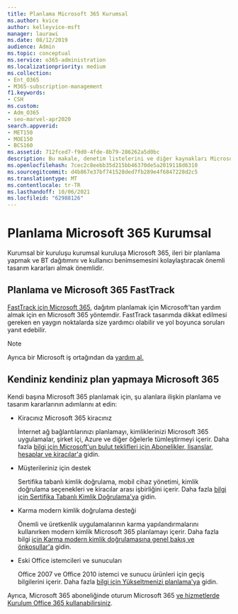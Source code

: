 ```yaml
---
title: Planlama Microsoft 365 Kurumsal
ms.author: kvice
author: kelleyvice-msft
manager: laurawi
ms.date: 08/12/2019
audience: Admin
ms.topic: conceptual
ms.service: o365-administration
ms.localizationpriority: medium
ms.collection:
- Ent_O365
- M365-subscription-management
f1.keywords:
- CSH
ms.custom:
- Adm_O365
- seo-marvel-apr2020
search.appverid:
- MET150
- MOE150
- BCS160
ms.assetid: 712fced7-f9d0-4fde-8b79-286262a5d0bc
description: Bu makale, denetim listelerini ve diğer kaynakları Microsoft 365 Kurumsal sağlar.
ms.openlocfilehash: 7cec2c8eebb35d215bb46370de5a2019118d6310
ms.sourcegitcommit: d4b867e37bf741528ded7fb289e4f6847228d2c5
ms.translationtype: MT
ms.contentlocale: tr-TR
ms.lasthandoff: 10/06/2021
ms.locfileid: "62988126"
---
```

# <a name="plan-for-microsoft-365-enterprise"></a>Planlama Microsoft 365 Kurumsal

Kurumsal bir kuruluşu kurumsal kuruluşa Microsoft 365, ileri bir planlama yapmak ve BT dağıtımını ve kullanıcı benimsemesini kolaylaştıracak önemli tasarım kararları almak önemlidir. 

## <a name="planning-with-microsoft-365-fasttrack"></a>Planlama ve Microsoft 365 FastTrack

[FastTrack için Microsoft 365](https://www.microsoft.com/fasttrack/microsoft-365), dağıtım planlamak için Microsoft'tan yardım almak için en Microsoft 365 yöntemdir. FastTrack tasarımda dikkat edilmesi gereken en yaygın noktalarda size yardımcı olabilir ve yol boyunca soruları yanıt edebilir. 

>[!Note]
>Ayrıca bir Microsoft iş ortağından da [yardım al.](https://www.microsoft.com/solution-providers/home)
>

## <a name="do-it-yourself-planning-for-microsoft-365"></a>Kendiniz kendiniz plan yapmaya Microsoft 365

Kendi başına Microsoft 365 planlamak için, şu alanlara ilişkin planlama ve tasarım kararlarının adımlarını at edin:

- Kiracınız Microsoft 365 kiracınız

  İnternet ağ bağlantılarınızı planlamayı, kimliklerinizi Microsoft 365 uygulamalar, şirket içi, Azure ve diğer öğelerle tümleştirmeyi içerir. Daha fazla [bilgi için Microsoft'un bulut teklifleri için Abonelikler, lisanslar, hesaplar ve kiracılar'a](subscriptions-licenses-accounts-and-tenants-for-microsoft-cloud-offerings.md) gidin.

- Müşterileriniz için destek

  Sertifika tabanlı kimlik doğrulama, mobil cihaz yönetimi, kimlik doğrulama seçenekleri ve kiracılar arası işbirliğini içerir. Daha fazla [bilgi için Sertifika Tabanlı Kimlik Doğrulama'ya](microsoft-365-client-support-certificate-based-authentication.md) gidin.

- Karma modern kimlik doğrulama desteği

  Önemli ve üretkenlik uygulamalarının karma yapılandırmalarını kullanırken modern kimlik Microsoft 365 planlamayı içerir. Daha fazla bilgi [için Karma modern kimlik doğrulamasına genel bakış ve önkoşullar'a](hybrid-modern-auth-overview.md) gidin.

- Eski Office istemcileri ve sunucuları

  Office 2007 ve Office 2010 istemci ve sunucu ürünleri için geçiş bilgilerini içerir. Daha fazla [bilgi için Yükseltmenizi planlama'ya](plan-upgrade-previous-versions-office.md) gidin.

Ayrıca, Microsoft 365 aboneliğinde oturum Microsoft 365 [ve hizmetlerde Kurulum Office 365 kullanabilirsiniz](setup-guides-for-microsoft-365.md).
